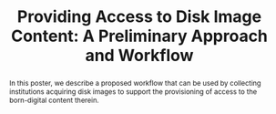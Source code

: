 ---
abstract: In this poster, we describe a proposed workflow that can be used by collecting
  institutions acquiring disk images to support the provisioning of access to the
  born-digital content therein.
creators:
- Chassanoff, Alexandra
- Sampson, Walker
date: null
document_url: https://services.phaidra.univie.ac.at/api/object/o:429600/download
grand_parent: iPRES
institutions: []
keywords:
- digital forensics; born-digital media; disk images
landing_page_url: https://phaidra.univie.ac.at/o:429600
language: eng
layout: publication
license: CC BY 4.0 International
notes_url: null
parent: iPRES 2015
presentation_url: null
size: 471306
source_name: iPRES
title: 'Providing Access to Disk Image Content: A Preliminary Approach and Workflow'
type: poster
year: 2015
---